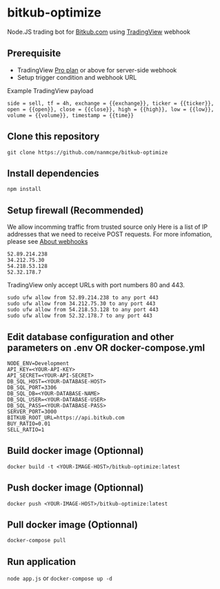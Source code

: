 # bitkub-optimize
Node.JS trading bot for [Bitkub.com](https://bitkub.com) using [TradingView](https://tradingview.com) webhook

## Prerequisite
- TradingView [Pro plan](https://www.tradingview.com/gopro) or above for server-side webhook
- Setup trigger condition and webhook URL

Example TradingView payload
```
side = sell, tf = 4h, exchange = {{exchange}}, ticker = {{ticker}}, open = {{open}}, close = {{close}}, high = {{high}}, low = {{low}}, volume = {{volume}}, timestamp = {{time}}
```

## Clone this repository
`git clone https://github.com/nanmcpe/bitkub-optimize`

## Install dependencies
`npm install`

## Setup firewall (Recommended)
We allow incomming traffic from trusted source only
Here is a list of IP addresses that we need to receive POST requests.
For more infomation, please see [About webhooks](https://www.tradingview.com/chart/?solution=43000529348)
```
52.89.214.238
34.212.75.30
54.218.53.128
52.32.178.7
```
TradingView only accept URLs with port numbers 80 and 443.

```
sudo ufw allow from 52.89.214.238 to any port 443
sudo ufw allow from 34.212.75.30 to any port 443
sudo ufw allow from 54.218.53.128 to any port 443
sudo ufw allow from 52.32.178.7 to any port 443
```

## Edit database configuration and other parameters on .env OR docker-compose.yml
```
NODE_ENV=Development
API_KEY=<YOUR-API-KEY>
API_SECRET=<YOUR-API-SECRET>
DB_SQL_HOST=<YOUR-DATABASE-HOST>
DB_SQL_PORT=3306
DB_SQL_DB=<YOUR-DATABASE-NAME>
DB_SQL_USER=<YOUR-DATABASE-USER>
DB_SQL_PASS=<YOUR-DATABASE-PASS>
SERVER_PORT=3000
BITKUB_ROOT_URL=https://api.bitkub.com
BUY_RATIO=0.01
SELL_RATIO=1
```

## Build docker image (Optionnal)
`docker build -t <YOUR-IMAGE-HOST>/bitkub-optimize:latest`

## Push docker image (Optionnal)
`docker push <YOUR-IMAGE-HOST>/bitkub-optimize:latest`

## Pull docker image (Optionnal)
`docker-compose pull`

## Run application
`node app.js` or `docker-compose up -d`
